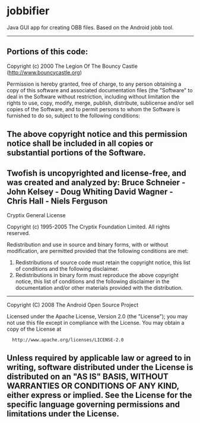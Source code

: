 jobbifier
=========

Java GUI app for creating OBB files. Based on the Android jobb tool.

-------------------------------------------------------------------------------
Portions of this code:             
-------------------------------------------------------------------------------
Copyright (c) 2000 The Legion Of The Bouncy Castle
(http://www.bouncycastle.org)

Permission is hereby granted, free of charge, to any person obtaining
a copy of this software and associated documentation files (the "Software"
to deal in the Software without restriction, including without limitation
the rights to use, copy, modify, merge, publish, distribute, sublicense
and/or sell copies of the Software, and to permit persons to whom the Software
is furnished to do so, subject to the following conditions:

The above copyright notice and this permission notice shall be included in all
copies or substantial portions of the Software.
-------------------------------------------------------------------------------
Twofish is uncopyrighted and license-free, and was created and analyzed by:
Bruce Schneier - John Kelsey - Doug Whiting
David Wagner - Chris Hall - Niels Ferguson
-------------------------------------------------------------------------------
Cryptix General License

Copyright (c) 1995-2005 The Cryptix Foundation Limited.
All rights reserved.

Redistribution and use in source and binary forms, with or without
modification, are permitted provided that the following conditions are
met:

 1. Redistributions of source code must retain the copyright notice,
    this list of conditions and the following disclaimer.
 2. Redistributions in binary form must reproduce the above copyright
    notice, this list of conditions and the following disclaimer in
    the documentation and/or other materials provided with the
    distribution.
-------------------------------------------------------------------------------
Copyright (C) 2008 The Android Open Source Project

Licensed under the Apache License, Version 2.0 (the "License");
you may not use this file except in compliance with the License.
You may obtain a copy of the License at

      http://www.apache.org/licenses/LICENSE-2.0

Unless required by applicable law or agreed to in writing, software
distributed under the License is distributed on an "AS IS" BASIS,
WITHOUT WARRANTIES OR CONDITIONS OF ANY KIND, either express or implied.
See the License for the specific language governing permissions and
limitations under the License.
-------------------------------------------------------------------------------
